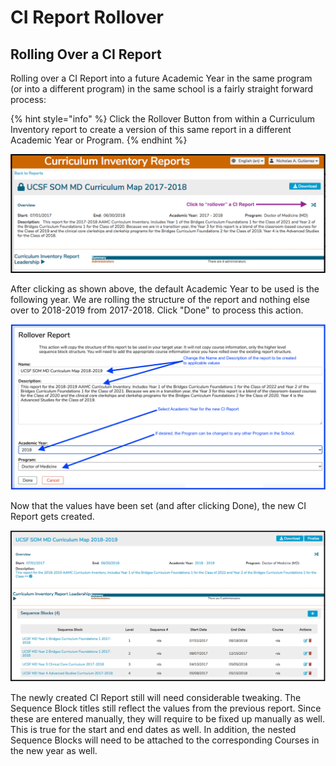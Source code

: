 # CI Report Rollover

## Rolling Over a CI Report

Rolling over a CI Report into a future Academic Year in the same program (or into a different program) in the same school is a fairly straight forward process:

{% hint style="info" %}
Click the Rollover Button from within a Curriculum Inventory report to create a version of this same report in a different Academic Year or Program. 
{% endhint %}

![Click to rollover](../.gitbook/assets/ci_rw_33.png)

After clicking as shown above, the default Academic Year to be used is the following year. We are rolling the structure of the report and nothing else over to 2018-2019 from 2017-2018. Click "Done" to process this action.

![Rollover options](../images/curriculum_inventory/report_rollover/rollover_options.png)

Now that the values have been set (and after clicking Done), the new CI Report gets created. 

![New report](../images/curriculum_inventory/report_rollover/new_report.png)

The newly created CI Report still will need considerable tweaking. The Sequence Block titles still reflect the values from the previous report. Since these are entered manually, they will require to be fixed up manually as well. This is true for the start and end dates as well. In addition, the nested Sequence Blocks will need to be attached to the corresponding Courses in the new year as well.

